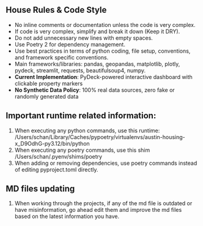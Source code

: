 ## House Rules & Code Style
- No inline comments or documentation unless the code is very complex.
- If code is very complex, simplify and break it down (Keep it DRY).
- Do not add unnecessary new lines with empty spaces.
- Use Poetry 2 for dependency management.
- Use best practices in terms of python coding, file setup, conventions, and framework specific conventions.
- Main frameworks/libraries: pandas, geopandas, matplotlib, plotly, pydeck, streamlit, requests, beautifulsoup4, numpy.
- **Current Implementation**: PyDeck-powered interactive dashboard with clickable property markers
- **No Synthetic Data Policy**: 100% real data sources, zero fake or randomly generated data

## Important runtime related information: 
1. When executing any python commands, use this runtime: /Users/schan/Library/Caches/pypoetry/virtualenvs/austin-housing-x_D9OdhG-py3.12/bin/python
2. When executing any poetry commands, use this shim /Users/schan/.pyenv/shims/poetry
3. When adding or removing dependencies, use poetry commands instead of editing pyproject.toml directly.

## MD files updating
1. When working through the projects, if any of the md file is outdated or have misinformation, go ahead edit them and improve the md files based on the latest information you have. 
